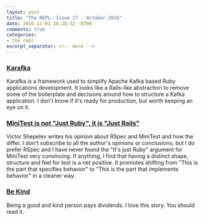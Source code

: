 ```yaml
---
layout: post
title: "The REPL: Issue 27 - October 2016"
date: 2016-11-01 16:28:32 -0700
comments: true
categories:
- the repl
excerpt_separator: <!-- more -->
---
```


### [Karafka][karakfa]

Karafka is a framework used to simplify Apache Kafka based Ruby applications development. It looks like a Rails-like abstraction to remove some of the boilerplate and decisions around how to structure a Kafka application. I don't know if it's ready for production, but worth keeping an eye on it.

### [MiniTest is not "Just Ruby", it is "Just Rails"][minitest]

Victor Shepelev writes his opinion about RSpec and MiniTest and how the differ. I don't subscribe to all the author's opinions or conclusions, but I do prefer RSpec and I have never found the "It's just Ruby" argument for MiniTest very convincing. If anything, I find that having a distinct shape, structure and feel for test is a net positive. It promotes shifting from "This is the part that specifies behavior" to "This is the part that implements behavior" in a cleaner way.

### [Be Kind][kind]

Being a good and kind person pays dividends. I love this story. You should read it.

[karakfa]: http://mensfeld.pl/2016/09/karafka-ruby-kafka-framework-0-5-0-release-details
[minitest]: http://zverok.github.io/blog/2016-10-09-minitest.html?utm_source=rubyweekly&utm_medium=email
[kind]: https://briangilham.com/blog/2016/10/10/be-kind
